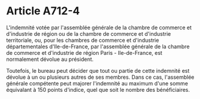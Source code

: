 # Article A712-4

L'indemnité votée par l'assemblée générale de la chambre de commerce et d'industrie de région ou de la chambre de commerce et d'industrie territoriale, ou, pour les chambres de commerce et d'industrie départementales d'Ile-de-France, par l'assemblée générale de la chambre de commerce et d'industrie de région Paris - Ile-de-France, est normalement dévolue au président.

Toutefois, le bureau peut décider que tout ou partie de cette indemnité est dévolue à un ou plusieurs autres de ses membres. Dans ce cas, l'assemblée générale compétente peut majorer l'indemnité au maximum d'une somme équivalant à 150 points d'indice, quel que soit le nombre des bénéficiaires.
